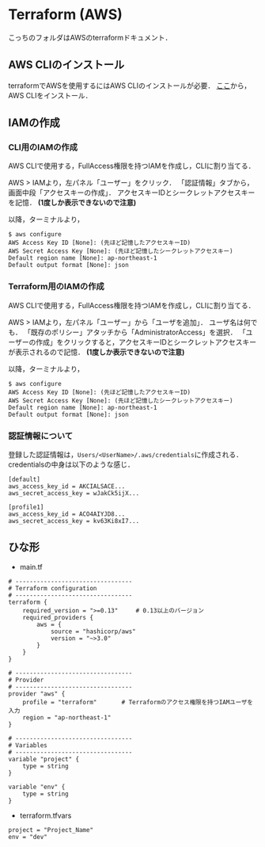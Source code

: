 # Terraform (AWS)
こっちのフォルダはAWSのterraformドキュメント．

## AWS CLIのインストール
terraformでAWSを使用するにはAWS CLIのインストールが必要．
[ここ](https://docs.aws.amazon.com/ja_jp/cli/latest/userguide/getting-started-install.html)から，AWS CLIをインストール．

## IAMの作成
### CLI用のIAMの作成
AWS CLIで使用する，FullAccess権限を持つIAMを作成し，CLIに割り当てる．

AWS > IAMより，左パネル「ユーザー」をクリック．
「認証情報」タブから，画面中段「アクセスキーの作成」．
アクセスキーIDとシークレットアクセスキーを記憶．
**(1度しか表示できないので注意)**

以降，ターミナルより，
```
$ aws configure
AWS Access Key ID [None]: (先ほど記憶したアクセスキーID)
AWS Secret Access Key [None]: (先ほど記憶したシークレットアクセスキー)
Default region name [None]: ap-northeast-1
Default output format [None]: json
```

### Terraform用のIAMの作成
AWS CLIで使用する，FullAccess権限を持つIAMを作成し，CLIに割り当てる．

AWS > IAMより，左パネル「ユーザー」から「ユーザを追加」．
ユーザ名は何でも．
「既存のポリシー」アタッチから「AdministratorAccess」を選択．
「ユーザーの作成」をクリックすると，アクセスキーIDとシークレットアクセスキーが表示されるので記憶．
**(1度しか表示できないので注意)**

以降，ターミナルより，
```
$ aws configure
AWS Access Key ID [None]: (先ほど記憶したアクセスキーID)
AWS Secret Access Key [None]: (先ほど記憶したシークレットアクセスキー)
Default region name [None]: ap-northeast-1
Default output format [None]: json
```

### 認証情報について
登録した認証情報は，`Users/<UserName>/.aws/credentials`に作成される．
credentialsの中身は以下のような感じ．

```
[default]
aws_access_key_id = AKCIALSACE...
aws_secret_access_key = wJakCk5ijX...

[profile1]
aws_access_key_id = ACO4AIYJD8...
aws_secret_access_key = kv63Ki8xI7...
```

## ひな形
- main.tf
```HCL2
# ---------------------------------
# Terraform configuration
# ---------------------------------
terraform {
    required_version = ">=0.13"     # 0.13以上のバージョン
    required_providers {
        aws = {
            source = "hashicorp/aws"
            version = "~>3.0"
        }
    }
}

# ---------------------------------
# Provider
# ---------------------------------
provider "aws" {
    profile = "terraform"       # Terraformのアクセス権限を持つIAMユーザを入力
    region = "ap-northeast-1"
}

# ---------------------------------
# Variables
# ---------------------------------
variable "project" {
    type = string
}

variable "env" {
    type = string
}
```

- terraform.tfvars
```HCL2
project = "Project_Name"
env = "dev"
```

